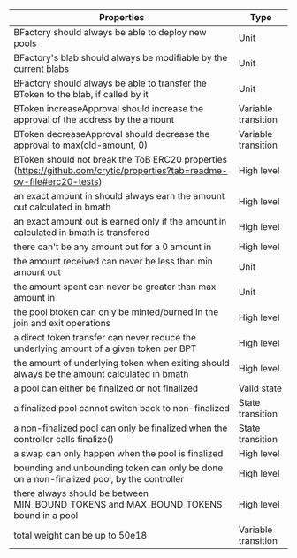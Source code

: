 | Properties                                                                                                  | Type       |
| ----------------------------------------------------------------------------------------------------------- | ---------- |
| BFactory should always be able to deploy new pools                                           | Unit |
| BFactory's blab should always be modifiable by the current blabs                                        | Unit |
| BFactory should always be able to transfer the BToken to the blab, if called by it                                      | Unit |
| BToken increaseApproval should increase the approval of the address by the amount | Variable transition |
| BToken decreaseApproval should decrease the approval to max(old-amount, 0) | Variable transition | 
| BToken should not break the ToB ERC20 properties (https://github.com/crytic/properties?tab=readme-ov-file#erc20-tests) | High level | 
| an exact amount in should always earn the amount out calculated in bmath | High level  | 
| an exact amount out is earned only if the amount in calculated in bmath is transfered | High level  | 
| there can't be any amount out for a 0 amount in | High level | 
| the amount received can never be less than min amount out | Unit | 
| the amount spent can never be greater than max amount in | Unit | 
| the pool btoken can only be minted/burned in the join and exit operations | High level  | 
| a direct token transfer can never reduce the underlying amount of a given token per BPT | High level | 
| the amount of underlying token when exiting should always be the amount calculated in bmath | High level | 
| a pool can either be finalized or not finalized | Valid state | 
| a finalized pool cannot switch back to non-finalized | State transition | 
| a non-finalized pool can only be finalized when the controller calls finalize() | State transition | 
| a swap can only happen when the pool is finalized | High level |
| bounding and unbounding token can only be done on a non-finalized pool, by the controller | High level  | 
| there always should be between MIN_BOUND_TOKENS and MAX_BOUND_TOKENS bound in a pool | High level | 
| total weight can be up to 50e18 | Variable transition | 
